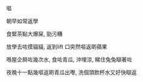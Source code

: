 嘔

朝早如常返學

食緊茶點大爆屎, 勁污糟

放學去咗摸貓貓, 返到lift 口突然嘔返啲蘋果

喺屋企屙咗幾次水, 食咗青瓜, 沖埋涼, 睇住兔兔瞓著咗

夜晚十一點幾嘔返啲青瓜出嚟, 洗個頭飲杯水又好快瞓返
